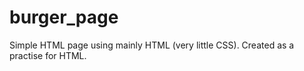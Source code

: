 # burger_page
Simple HTML page using mainly HTML (very little CSS). Created as a practise for HTML.
